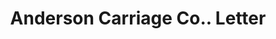 ---
doi: 10.7916/D8MD0B54
date_other: '1903'
date_other_textual: '1903'
form: correspondence
genre:
- Letters (correspondence)
name:
- Anderson Carriage Co.
object_in_context_url: https://biggert.cul.columbia.edu/items/view/ave_biggert_01874
subject_hierarchical_geographic:
- Detroit, Michigan, United States
subject_name:
- Anderson Carriage Co.
title: Anderson Carriage Co.. Letter
sort_title: Anderson Carriage Co.. Letter
call_number: ave_biggert_01874
coordinates:
- 42.331388888888895,-83.04583333333333
pid: ave_biggert_01874
identifiers: ave_biggert_01874
thumbnail: https://derivativo-3.library.columbia.edu/iiif/2/ldpd:490683/full/!256,256/0/native.jpg
permalink: /biggert/ave_biggert_01874/
layout: iiif-image-page
---